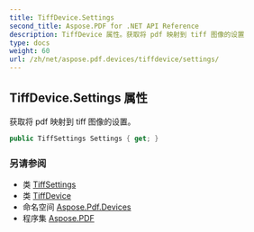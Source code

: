 ```yaml
---
title: TiffDevice.Settings
second_title: Aspose.PDF for .NET API Reference
description: TiffDevice 属性。获取将 pdf 映射到 tiff 图像的设置
type: docs
weight: 60
url: /zh/net/aspose.pdf.devices/tiffdevice/settings/
---
```

## TiffDevice.Settings 属性

获取将 pdf 映射到 tiff 图像的设置。

```csharp
public TiffSettings Settings { get; }
```

### 另请参阅

* 类 [TiffSettings](../../tiffsettings/)
* 类 [TiffDevice](../)
* 命名空间 [Aspose.Pdf.Devices](../../../aspose.pdf.devices/)
* 程序集 [Aspose.PDF](../../../)